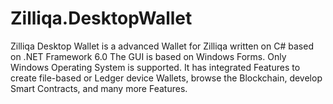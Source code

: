 # Zilliqa.DesktopWallet

Zilliqa Desktop Wallet is a advanced Wallet for Zilliqa written on C# based on .NET Framework 6.0
The GUI is based on Windows Forms. Only Windows Operating System is supported.
It has integrated Features to create file-based or Ledger device Wallets, browse the Blockchain, develop Smart Contracts, and many more Features.
